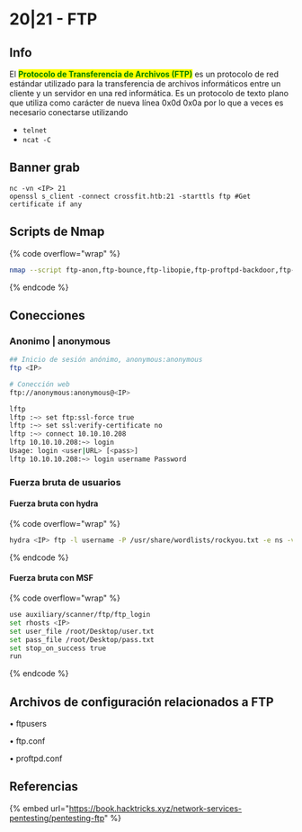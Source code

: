 # 20|21 - FTP

## Info

El <mark style="color:green;">**Protocolo de Transferencia de Archivos (FTP)**</mark> es un protocolo de red estándar utilizado para la transferencia de archivos informáticos entre un cliente y un servidor en una red informática. Es un protocolo de texto plano que utiliza como carácter de nueva línea 0x0d 0x0a por lo que a veces es necesario conectarse utilizando&#x20;

* `telnet`
* `ncat -C`

## Banner grab

```
nc -vn <IP> 21
openssl s_client -connect crossfit.htb:21 -starttls ftp #Get certificate if any
```



## Scripts de Nmap

{% code overflow="wrap" %}
```bash
nmap --script ftp-anon,ftp-bounce,ftp-libopie,ftp-proftpd-backdoor,ftp-vsftpd-backdoor,ftp-vuln-cve2010-4221,tftp-enum -p 21 192.168.6.66
```
{% endcode %}



## Conecciones

### Anonimo | anonymous

```bash
## Inicio de sesión anónimo, anonymous:anonymous
ftp <IP>

# Conección web
ftp://anonymous:anonymous@<IP>

lftp
lftp :~> set ftp:ssl-force true
lftp :~> set ssl:verify-certificate no
lftp :~> connect 10.10.10.208
lftp 10.10.10.208:~> login                       
Usage: login <user|URL> [<pass>]
lftp 10.10.10.208:~> login username Password
```

### Fuerza bruta de usuarios

#### Fuerza bruta con hydra

{% code overflow="wrap" %}
```bash
hydra <IP> ftp -l username -P /usr/share/wordlists/rockyou.txt -e ns -vV
```
{% endcode %}

#### Fuerza bruta con MSF

{% code overflow="wrap" %}
```bash
use auxiliary/scanner/ftp/ftp_login
set rhosts <IP>
set user_file /root/Desktop/user.txt
set pass_file /root/Desktop/pass.txt
set stop_on_success true
run
```
{% endcode %}



## Archivos de configuración relacionados a FTP

• ftpusers

• ftp.conf

• proftpd.conf



## Referencias

{% embed url="https://book.hacktricks.xyz/network-services-pentesting/pentesting-ftp" %}

